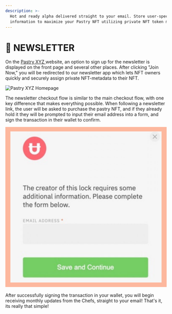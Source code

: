 ```yaml
---
description: >-
  Hot and ready alpha delivered straight to your email. Store user-specific
  information to maximize your Pastry NFT utilizing private NFT token metadata.
---
```


# 📰 NEWSLETTER

On the [Pastry XYZ ](https://pastry.xyz)website, an option to sign up for the newsletter is displayed on the front page and several other places. After clicking "Join Now," you will be redirected to our newsletter app which lets NFT owners quickly and securely assign private NFT-metadata to their NFT.

![Pastry XYZ Homepage](../../.gitbook/assets/chrome\_mpGZTjBNRg.png)

The newsletter checkout flow is similar to the main checkout flow, with one key difference that makes everything possible. When following a newsletter link, the user will be asked to purchase the pastry NFT, and if they already hold it they will be prompted to input their email address into a form, and sign the transaction in their wallet to confirm.

![Bakery Newsletter Application](<../../.gitbook/assets/3 (1).png>)

After successfully signing the transaction in your wallet, you will begin receiving monthly updates from the Chefs, straight to your email! That's it, its really that simple!
